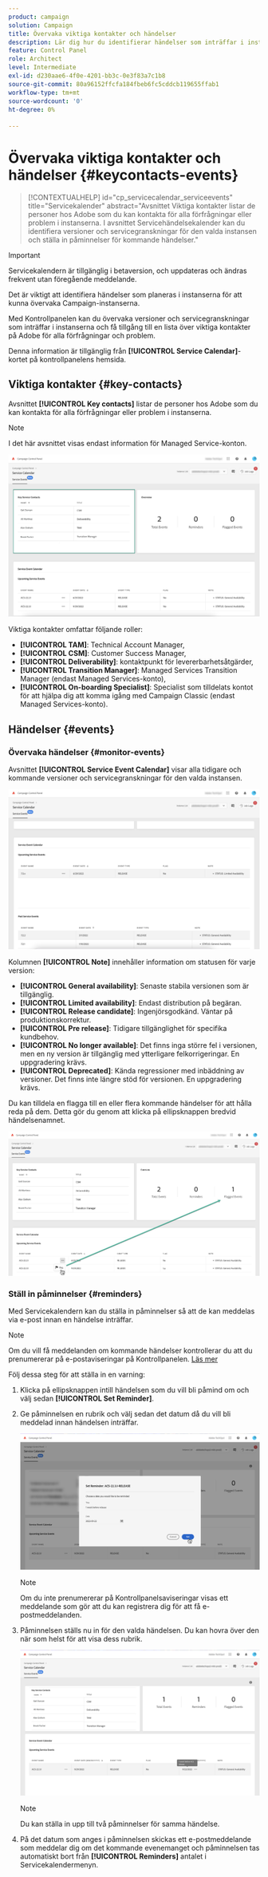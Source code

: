 ```yaml
---
product: campaign
solution: Campaign
title: Övervaka viktiga kontakter och händelser
description: Lär dig hur du identifierar händelser som inträffar i instanserna och viktiga kontakter på Adobe.
feature: Control Panel
role: Architect
level: Intermediate
exl-id: d230aae6-4f0e-4201-bb3c-0e3f83a7c1b8
source-git-commit: 80a96152ffcfa184fbeb6fc5cddcb119655ffab1
workflow-type: tm+mt
source-wordcount: '0'
ht-degree: 0%

---
```


# Övervaka viktiga kontakter och händelser {#keycontacts-events}

>[!CONTEXTUALHELP]
>id="cp_servicecalendar_serviceevents"
>title="Servicekalender"
>abstract="Avsnittet Viktiga kontakter listar de personer hos Adobe som du kan kontakta för alla förfrågningar eller problem i instanserna. I avsnittet Servicehändelsekalender kan du identifiera versioner och servicegranskningar för den valda instansen och ställa in påminnelser för kommande händelser."

>[!IMPORTANT]
>
>Servicekalendern är tillgänglig i betaversion, och uppdateras och ändras frekvent utan föregående meddelande.

Det är viktigt att identifiera händelser som planeras i instanserna för att kunna övervaka Campaign-instanserna.

Med Kontrollpanelen kan du övervaka versioner och servicegranskningar som inträffar i instanserna och få tillgång till en lista över viktiga kontakter på Adobe för alla förfrågningar och problem.

Denna information är tillgänglig från **[!UICONTROL Service Calendar]**-kortet på kontrollpanelens hemsida.

## Viktiga kontakter {#key-contacts}

Avsnittet **[!UICONTROL Key contacts]** listar de personer hos Adobe som du kan kontakta för alla förfrågningar eller problem i instanserna.

>[!NOTE]
>
>I det här avsnittet visas endast information för Managed Service-konton.

![](assets/service-events-contacts.png)

Viktiga kontakter omfattar följande roller:

* **[!UICONTROL TAM]**: Technical Account Manager,
* **[!UICONTROL CSM]**: Customer Success Manager,
* **[!UICONTROL Deliverability]**: kontaktpunkt för levererbarhetsåtgärder,
* **[!UICONTROL Transition Manager]**: Managed Services Transition Manager (endast Managed Services-konto),
* **[!UICONTROL On-boarding Specialist]**: Specialist som tilldelats kontot för att hjälpa dig att komma igång med Campaign Classic (endast Managed Services-konto).

## Händelser {#events}

### Övervaka händelser {#monitor-events}

Avsnittet **[!UICONTROL Service Event Calendar]** visar alla tidigare och kommande versioner och servicegranskningar för den valda instansen.

![](assets/service-events-calendar.png)

Kolumnen **[!UICONTROL Note]** innehåller information om statusen för varje version:

* **[!UICONTROL General availability]**: Senaste stabila versionen som är tillgänglig.
* **[!UICONTROL Limited availability]**: Endast distribution på begäran.
* **[!UICONTROL Release candidate]**: Ingenjörsgodkänd. Väntar på produktionskorrektur.
* **[!UICONTROL Pre release]**: Tidigare tillgänglighet för specifika kundbehov.
* **[!UICONTROL No longer available]**: Det finns inga större fel i versionen, men en ny version är tillgänglig med ytterligare felkorrigeringar. En uppgradering krävs.
* **[!UICONTROL Deprecated]**: Kända regressioner med inbäddning av versioner.
Det finns inte längre stöd för versionen. En uppgradering krävs.

Du kan tilldela en flagga till en eller flera kommande händelser för att hålla reda på dem. Detta gör du genom att klicka på ellipsknappen bredvid händelsenamnet.

![](assets/service-events-flag.png)

### Ställ in påminnelser {#reminders}

Med Servicekalendern kan du ställa in påminnelser så att de kan meddelas via e-post innan en händelse inträffar.

>[!NOTE]
>
>Om du vill få meddelanden om kommande händelser kontrollerar du att du prenumererar på e-postaviseringar på Kontrollpanelen. [Läs mer](../performance-monitoring/using/email-alerting.md)

Följ dessa steg för att ställa in en varning:

1. Klicka på ellipsknappen intill händelsen som du vill bli påmind om och välj sedan **[!UICONTROL Set Reminder]**.

1. Ge påminnelsen en rubrik och välj sedan det datum då du vill bli meddelad innan händelsen inträffar.

   ![](assets/service-events-set-reminder.png)

   >[!NOTE]
   >
   >Om du inte prenumererar på Kontrollpanelsaviseringar visas ett meddelande som gör att du kan registrera dig för att få e-postmeddelanden.

1. Påminnelsen ställs nu in för den valda händelsen. Du kan hovra över den när som helst för att visa dess rubrik.

   ![](assets/service-events-reminder.png)

   >[!NOTE]
   >
   >Du kan ställa in upp till två påminnelser för samma händelse.

1. På det datum som anges i påminnelsen skickas ett e-postmeddelande som meddelar dig om det kommande evenemanget och påminnelsen tas automatiskt bort från **[!UICONTROL Reminders]** antalet i Servicekalendermenyn.
